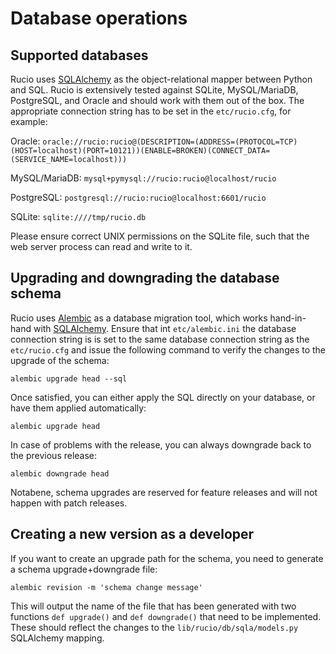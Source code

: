 # Database operations

## Supported databases

Rucio uses [SQLAlchemy](https://www.sqlalchemy.org/) as the object-relational mapper between Python and SQL. Rucio is extensively tested against SQLite, MySQL/MariaDB, PostgreSQL, and Oracle and should work with them out of the box. The appropriate connection string has to be set in the `etc/rucio.cfg`, for example:

Oracle: `oracle://rucio:rucio@(DESCRIPTION=(ADDRESS=(PROTOCOL=TCP)(HOST=localhost)(PORT=10121))(ENABLE=BROKEN)(CONNECT_DATA=(SERVICE_NAME=localhost)))`

MySQL/MariaDB: `mysql+pymysql://rucio:rucio@localhost/rucio`

PostgreSQL: `postgresql://rucio:rucio@localhost:6601/rucio`

SQLite: `sqlite:////tmp/rucio.db`

Please ensure correct UNIX permissions on the SQLite file, such that the web server process can read and write to it.

## Upgrading and downgrading the database schema

Rucio uses [Alembic](http://alembic.zzzcomputing.com/en/latest/) as a database migration tool, which works hand-in-hand with [SQLAlchemy](https://www.sqlalchemy.org/). Ensure that int `etc/alembic.ini` the database connection string is is set to the same database connection string as the `etc/rucio.cfg` and issue the following command to verify the changes to the upgrade of the schema:

`alembic upgrade head --sql`

Once satisfied, you can either apply the SQL directly on your database, or have them applied automatically:

`alembic upgrade head`

In case of problems with the release, you can always downgrade back to the previous release:

`alembic downgrade head`

Notabene, schema upgrades are reserved for feature releases and will not happen with patch releases.

## Creating a new version as a developer

If you want to create an upgrade path for the schema, you need to generate a schema upgrade+downgrade file:

`alembic revision -m 'schema change message'`

This will output the name of the file that has been generated with two functions `def upgrade()` and `def downgrade()` that need to be implemented. These should reflect the changes to the `lib/rucio/db/sqla/models.py` SQLAlchemy mapping.

